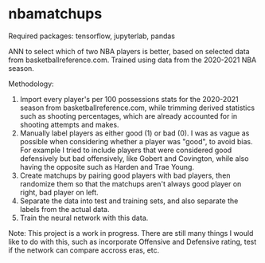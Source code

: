 # nbamatchups
 
Required packages: tensorflow, jupyterlab, pandas

ANN to select which of two NBA players is better, based on selected data from basketballreference.com.
Trained using data from the 2020-2021 NBA season.

Methodology:
1. Import every player's per 100 possessions stats for the 2020-2021 season from basketballreference.com, while trimming derived statistics such as shooting percentages, which are already accounted for in shooting attempts and makes.
2. Manually label players as either good (1) or bad (0). I was as vague as possible when considering whether a player was "good", to avoid bias. For example I tried to include players that were considered good defensively but bad offensively, like Gobert and Covington, while also having the opposite such as Harden and Trae Young.
3. Create matchups by pairing good players with bad players, then randomize them so that the matchups aren't always good player on right, bad player on left.
4. Separate the data into test and training sets, and also separate the labels from the actual data.
5. Train the neural network with this data.

Note: This project is a work in progress. There are still many things I would like to do with this, such as incorporate Offensive and Defensive rating, test if the network can compare accross eras, etc.
